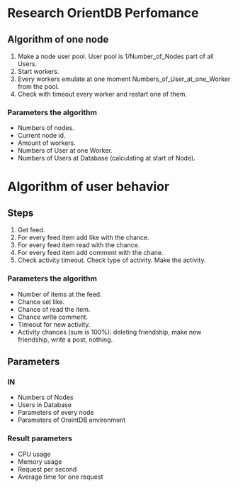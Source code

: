 # Research OrientDB Perfomance

## Algorithm of one node

1. Make a node user pool. User pool is 1/Number_of_Nodes part of all Users.
2. Start workers.
4. Every workers emulate at one moment Numbers_of_User_at_one_Worker from the pool.
5. Check with timeout every worker and restart one of them.

### Parameters the algorithm
- Numbers of nodes.
- Current node id.
- Amount of workers.
- Numbers of User at one Worker.
- Numbers of Users at Database (calculating at start of Node).

# Algorithm of user behavior

## Steps
1. Get feed.
2. For every feed item add like with the chance.
3. For every feed item read with the chance.
4. For every feed item add comment with the chane.
5. Check activity timeout. Check type of activity. Make the activity.

### Parameters the algorithm
- Number of items at the feed.
- Chance set like.
- Chance of read the item.
- Chance write comment.
- Timeout for new activity.
- Activity chances (sum is 100%): deleting friendship, make new friendship, write a post, nothing.

## Parameters

### IN

- Numbers of Nodes
- Users in Database
- Parameters of every node
- Parameters of OreintDB environment

### Result parameters 

- CPU usage
- Memory usage
- Request per second
- Average time for one request
